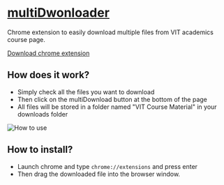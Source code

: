 # [multiDwonloader](http://namitjuneja.com/multiDownloader "visit the website")
Chrome extension to easily download multiple files from VIT academics course page.

[Download chrome extension](http://namitjuneja.com/multiDownloader/multiDownloader.crx "multiDownloader.crx")

## How does it work?
* Simply check all the files you want to download
* Then click on the multiDownload button at the bottom of the page
* All files will be stored in a folder named "VIT Course Material" in your downloads folder

![How to use](http://namitjuneja.com/multiDownloader/images/usage.gif)


## How to install?
* Launch chrome and type `chrome://extensions` and press enter
* Then drag the downloaded file into the browser window.


